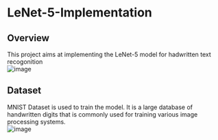 # LeNet-5-Implementation

## Overview
This project aims at implementing the LeNet-5 model for hadwritten text recogonition
<br>
![image](https://user-images.githubusercontent.com/78743757/128977559-d760cfff-c293-4a3a-8e3c-f8bcb7310bed.png)


## Dataset
MNIST Dataset is used to train the model. It is a large database of handwritten digits that is commonly used for training various image processing systems.
<br>
![image](https://user-images.githubusercontent.com/78743757/128977447-76e3ea6e-e260-40be-bd12-bde9740f3a4f.png)


